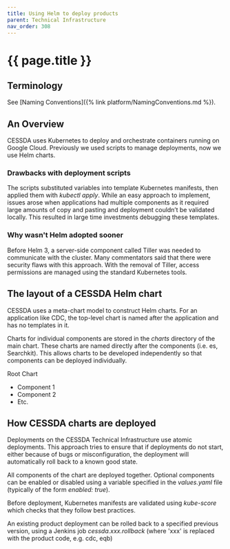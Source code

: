 ```yaml
---
title: Using Helm to deploy products
parent: Technical Infrastructure
nav_order: 308
---
```


# {{ page.title }}

## Terminology

See [Naming Conventions]({% link platform/NamingConventions.md %}).

## An Overview

CESSDA uses Kubernetes to deploy and orchestrate containers running on Google
Cloud. Previously we used scripts to manage deployments, now we use Helm charts.

### Drawbacks with deployment scripts

The scripts substituted variables into template Kubernetes manifests, then
applied them with *kubectl apply*. While an easy approach to implement, issues
arose when applications had multiple components as it required large amounts of
copy and pasting and deployment couldn’t be validated locally. This resulted in large time
investments debugging these templates.

### Why wasn't Helm adopted sooner

Before Helm 3, a server-side component called Tiller was needed to communicate
with the cluster. Many commentators said that there were security flaws with this approach.
With the removal of Tiller, access permissions are managed
using the standard Kubernetes tools.

## The layout of a CESSDA Helm chart

CESSDA uses a meta-chart model to construct Helm charts. For an application like
CDC, the top-level chart is named after the application and has no
templates in it.

Charts for individual components are stored in the *charts* directory of the main
chart. These charts are named directly after the components (i.e. es,
Searchkit). This allows charts to be developed independently so that
components can be deployed individually.

Root Chart

* Component 1
* Component 2
* Etc.

## How CESSDA charts are deployed

Deployments on the CESSDA Technical Infrastructure use atomic deployments. This approach tries to
ensure that if deployments do not start, either because of bugs or
misconfiguration, the deployment will automatically roll back to a known good
state.

All components of the chart are deployed together. Optional components can be enabled or disabled
 using a variable specified in the *values.yaml* file (typically of the form
  *enabled: true*).

Before deployment, Kubernetes manifests are validated using *kube-score* which
checks that they follow best practices.

An existing product deployment can be rolled back to a specified previous version, using a Jenkins
 job *cessda.xxx.rollback* (where 'xxx' is replaced with the product code, e.g. cdc, eqb)
